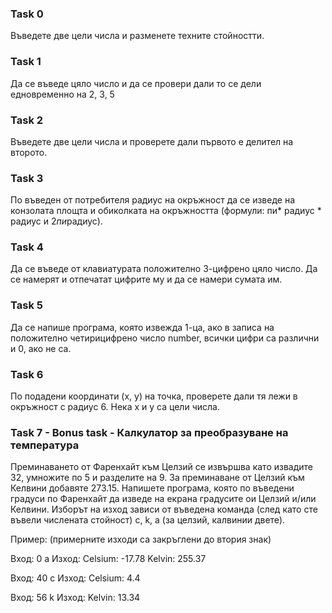 ### Task 0

Въведете две цели числа и разменете техните стойностти.

### Task 1

Да се въведе цяло число и да се провери дали то се дели едновременно на 2, 3, 5

### Task 2

Въведете две цели числа и проверете дали първото е делител на
второто.

### Task 3

По въведен от потребителя радиус на окръжност да се изведе на конзолата площта и обиколката на окръжността (формули: пи* радиус * радиус и 2*пи*радиус).

### Task 4

Да се въведе от клавиатурата положително 3-цифрено цяло число. Да се намерят и отпечатат цифрите му и да се намери сумата им.

### Task 5

Да се напише програма, която извежда 1-ца, ако в записа на положително четирицифрено число number, всички цифри са различни и 0, ако не са.

### Task 6

По подадени координати (x, y) на точка, проверете дали тя лежи в окръжност с радиус 6. Нека x и y са цели числа.

### Task 7 - Bonus task - Калкулатор за преобразуване на температура

Преминаването от Фаренхайт към Целзий се извършва като извадите 32, умножите по 5 и разделите на 9. За преминаване от Целзий към Келвини добавяте 273.15. 
Напишете програма, която по въведени градуси по Фаренхайт да изведе на екрана градусите ои Целзий и/или Келвини. Изборът на изход зависи от въведена команда (след като сте въвели числената стойност) c, k, a (за целзий, калвинии двете).

Пример:  (примерните изходи са закръглени до втория знак)

Вход: 0 a     Изход: Celsium: -17.78   Kelvin: 255.37 

Вход: 40 c   Изход: Celsium: 4.4 

Вход: 56 k   Изход: Kelvin: 13.34 
